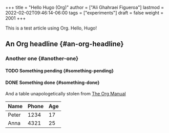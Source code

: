 +++
title = "Hello Hugo (Org)"
author = ["Ali Ghahraei Figueroa"]
lastmod = 2022-02-02T09:46:14-06:00
tags = ["experiments"]
draft = false
weight = 2001
+++

This is a test article using Org. Hello, Hugo!


## An Org headline {#an-org-headline}


### Another one {#another-one}


#### <span class="org-todo todo TODO">TODO</span> Something pending {#something-pending}


#### <span class="org-todo done DONE">DONE</span> Something done {#something-done}

And a table unapologetically stolen from [The Org Manual](https://orgmode.org/manual/Built_002din-Table-Editor.html)

| Name  | Phone | Age |
|-------|-------|-----|
| Peter | 1234  | 17  |
| Anna  | 4321  | 25  |
